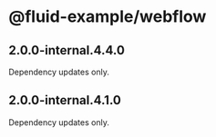 # @fluid-example/webflow

## 2.0.0-internal.4.4.0

Dependency updates only.

## 2.0.0-internal.4.1.0

Dependency updates only.
